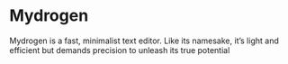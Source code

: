 # Mydrogen
Mydrogen is a fast, minimalist text editor. Like its namesake, it’s light and efficient but demands precision to unleash its true potential
